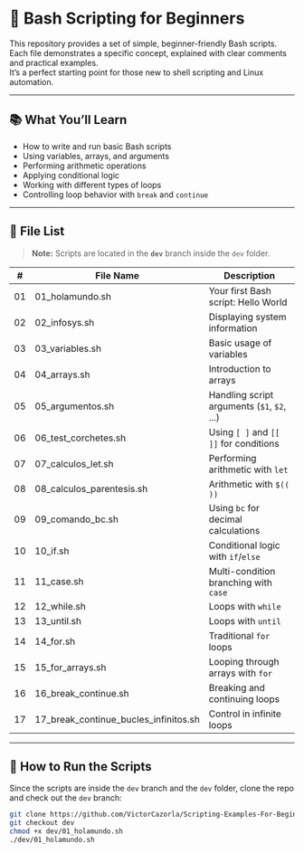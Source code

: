 # 🧮 Bash Scripting for Beginners

This repository provides a set of simple, beginner-friendly Bash scripts.  
Each file demonstrates a specific concept, explained with clear comments and practical examples.  
It’s a perfect starting point for those new to shell scripting and Linux automation.

---

## 📚 What You’ll Learn

- How to write and run basic Bash scripts  
- Using variables, arrays, and arguments  
- Performing arithmetic operations  
- Applying conditional logic  
- Working with different types of loops  
- Controlling loop behavior with `break` and `continue`

---

## 📁 File List

> **Note:** Scripts are located in the **`dev`** branch inside the `dev` folder.

| #  | File Name                                | Description                                |
|----|-----------------------------------------|--------------------------------------------|
| 01 | 01_holamundo.sh                         | Your first Bash script: Hello World        |
| 02 | 02_infosys.sh                          | Displaying system information              |
| 03 | 03_variables.sh                        | Basic usage of variables                   |
| 04 | 04_arrays.sh                          | Introduction to arrays                     |
| 05 | 05_argumentos.sh                      | Handling script arguments (`$1`, `$2`, ...)|
| 06 | 06_test_corchetes.sh                  | Using `[ ]` and `[[ ]]` for conditions     |
| 07 | 07_calculos_let.sh                    | Performing arithmetic with `let`           |
| 08 | 08_calculos_parentesis.sh               | Arithmetic with `$(( ))`                   |
| 09 | 09_comando_bc.sh                      | Using `bc` for decimal calculations        |
| 10 | 10_if.sh                            | Conditional logic with `if`/`else`         |
| 11 | 11_case.sh                          | Multi-condition branching with `case`      |
| 12 | 12_while.sh                         | Loops with `while`                         |
| 13 | 13_until.sh                         | Loops with `until`                         |
| 14 | 14_for.sh                           | Traditional `for` loops                    |
| 15 | 15_for_arrays.sh                    | Looping through arrays with `for`          |
| 16 | 16_break_continue.sh                  | Breaking and continuing loops              |
| 17 | 17_break_continue_bucles_infinitos.sh | Control in infinite loops                  |

---

## 🚀 How to Run the Scripts

Since the scripts are inside the `dev` branch and the `dev` folder, clone the repo and check out the `dev` branch:

```bash
git clone https://github.com/VictorCazorla/Scripting-Examples-For-Beginners.git
git checkout dev
chmod +x dev/01_holamundo.sh
./dev/01_holamundo.sh
